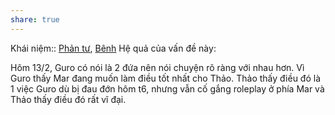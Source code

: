 ```yaml
---
share: true
---
```

Khái niệm:: [Phản tư](../../T%E1%BB%AB%20%C4%91i%E1%BB%83n/Trung%20t%C3%ADnh/Ph%E1%BA%A3n%20t%C6%B0.md), [Bênh](../../T%E1%BB%AB%20%C4%91i%E1%BB%83n/T%C3%ADch%20c%E1%BB%B1c/B%C3%AAnh.md)
Hệ quả của vấn đề này:


Hôm 13/2, Guro có nói là 2 đứa nên nói chuyện rõ ràng với nhau hơn. Vì Guro thấy Mar đang muốn làm điều tốt nhất cho Thảo. Thảo thấy điều đó là 1 việc Guro dù bị đau đớn hôm t6, nhưng vẫn cố gắng roleplay ở phía Mar và Thảo thấy điều đó rất vĩ đại.